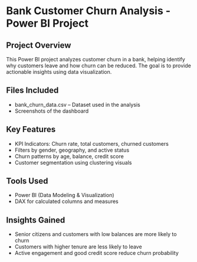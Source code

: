 # Bank Customer Churn Analysis - Power BI Project

##  Project Overview
This Power BI project analyzes customer churn in a bank, helping identify why customers leave and how churn can be reduced. The goal is to provide actionable insights using data visualization.

##  Files Included
- bank_churn_data.csv – Dataset used in the analysis
- Screenshots of the dashboard 

##  Key Features
- KPI Indicators: Churn rate, total customers, churned customers
- Filters by gender, geography, and active status
- Churn patterns by age, balance, credit score
- Customer segmentation using clustering visuals

##  Tools Used
- Power BI (Data Modeling & Visualization)
- DAX for calculated columns and measures

##  Insights Gained
- Senior citizens and customers with low balances are more likely to churn
- Customers with higher tenure are less likely to leave
- Active engagement and good credit score reduce churn probability


